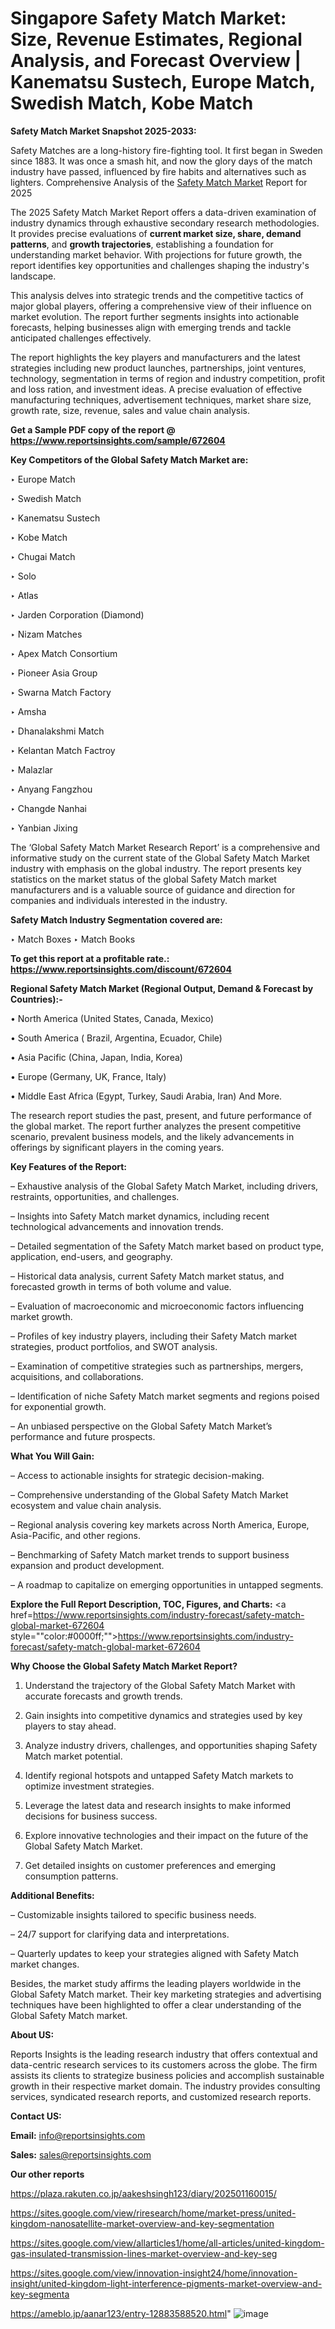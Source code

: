 # Singapore Safety Match Market: Size, Revenue Estimates, Regional Analysis, and Forecast Overview | Kanematsu Sustech, Europe Match, Swedish Match, Kobe Match

<strong>Safety Match Market Snapshot 2025-2033:</strong>

Safety Matches are a long-history fire-fighting tool. It first began in Sweden since 1883. It was once a smash hit, and now the glory days of the match industry have passed, influenced by fire habits and alternatives such as lighters. Comprehensive Analysis of the <a href=https://www.reportsinsights.com/sample/672604>Safety Match Market</a> Report for 2025

The 2025 Safety Match Market Report offers a data-driven examination of industry dynamics through exhaustive secondary research methodologies. It provides precise evaluations of <strong>current market size, share, demand patterns</strong>, and <strong>growth trajectories</strong>, establishing a foundation for understanding market behavior. With projections for future growth, the report identifies key opportunities and challenges shaping the industry's landscape.

This analysis delves into strategic trends and the competitive tactics of major global players, offering a comprehensive view of their influence on market evolution. The report further segments insights into actionable forecasts, helping businesses align with emerging trends and tackle anticipated challenges effectively.

The report highlights the key players and manufacturers and the latest strategies including new product launches, partnerships, joint ventures, technology, segmentation in terms of region and industry competition, profit and loss ration, and investment ideas. A precise evaluation of effective manufacturing techniques, advertisement techniques, market share size, growth rate, size, revenue, sales and value chain analysis.

<strong>Get a Sample PDF copy of the report @ <a href=https://www.reportsinsights.com/sample/672604 style=color:#0000ff;>https://www.reportsinsights.com/sample/672604</a></strong>

<strong>Key Competitors of the Global Safety Match Market are:</strong>

‣ Europe Match

‣ Swedish Match

‣ Kanematsu Sustech

‣ Kobe Match

‣ Chugai Match

‣ Solo

‣ Atlas

‣ Jarden Corporation (Diamond)

‣ Nizam Matches

‣ Apex Match Consortium

‣ Pioneer Asia Group

‣ Swarna Match Factory

‣ Amsha

‣ Dhanalakshmi Match

‣ Kelantan Match Factroy

‣ Malazlar

‣ Anyang Fangzhou

‣ Changde Nanhai

‣ Yanbian Jixing

The ‘Global Safety Match Market Research Report’ is a comprehensive and informative study on the current state of the Global Safety Match Market industry with emphasis on the global industry. The report presents key statistics on the market status of the global Safety Match market manufacturers and is a valuable source of guidance and direction for companies and individuals interested in the industry.

<strong>Safety Match Industry Segmentation covered are:</strong>

‣ Match Boxes
‣ Match Books

<strong>To get this report at a profitable rate.: <a href=https://www.reportsinsights.com/discount/672604 style=color:#0000ff;>https://www.reportsinsights.com/discount/672604</a></strong>

<strong>Regional Safety Match Market (Regional Output, Demand &amp; Forecast by Countries):-</strong>

• North America (United States, Canada, Mexico)

• South America ( Brazil, Argentina, Ecuador, Chile)

• Asia Pacific (China, Japan, India, Korea)

• Europe (Germany, UK, France, Italy)

• Middle East Africa (Egypt, Turkey, Saudi Arabia, Iran) And More.

The research report studies the past, present, and future performance of the global market. The report further analyzes the present competitive scenario, prevalent business models, and the likely advancements in offerings by significant players in the coming years.

<strong>Key Features of the Report:</strong>

– Exhaustive analysis of the Global Safety Match Market, including drivers, restraints, opportunities, and challenges.

– Insights into Safety Match market dynamics, including recent technological advancements and innovation trends.

– Detailed segmentation of the Safety Match market based on product type, application, end-users, and geography.

– Historical data analysis, current Safety Match market status, and forecasted growth in terms of both volume and value.

– Evaluation of macroeconomic and microeconomic factors influencing market growth.

– Profiles of key industry players, including their Safety Match market strategies, product portfolios, and SWOT analysis.

– Examination of competitive strategies such as partnerships, mergers, acquisitions, and collaborations.

– Identification of niche Safety Match market segments and regions poised for exponential growth.

– An unbiased perspective on the Global Safety Match Market’s performance and future prospects.

<strong>What You Will Gain:</strong>

– Access to actionable insights for strategic decision-making.

– Comprehensive understanding of the Global Safety Match Market ecosystem and value chain analysis.

– Regional analysis covering key markets across North America, Europe, Asia-Pacific, and other regions.

– Benchmarking of Safety Match market trends to support business expansion and product development.

– A roadmap to capitalize on emerging opportunities in untapped segments.

<strong>Explore the Full Report Description, TOC, Figures, and Charts:</strong>
<a href=https://www.reportsinsights.com/industry-forecast/safety-match-global-market-672604 style=""color:#0000ff;"">https://www.reportsinsights.com/industry-forecast/safety-match-global-market-672604</a>

<strong>Why Choose the Global Safety Match Market Report?</strong>

1. Understand the trajectory of the Global Safety Match Market with accurate forecasts and growth trends.

2. Gain insights into competitive dynamics and strategies used by key players to stay ahead.

3. Analyze industry drivers, challenges, and opportunities shaping Safety Match market potential.

4. Identify regional hotspots and untapped Safety Match markets to optimize investment strategies.

5. Leverage the latest data and research insights to make informed decisions for business success.

6. Explore innovative technologies and their impact on the future of the Global Safety Match Market.

7. Get detailed insights on customer preferences and emerging consumption patterns.

<strong>Additional Benefits:</strong>

– Customizable insights tailored to specific business needs.

– 24/7 support for clarifying data and interpretations.

– Quarterly updates to keep your strategies aligned with Safety Match market changes.

Besides, the market study affirms the leading players worldwide in the Global Safety Match market. Their key marketing strategies and advertising techniques have been highlighted to offer a clear understanding of the Global Safety Match market.

<strong><strong>About US</strong>:</strong>

Reports Insights is the leading research industry that offers contextual and data-centric research services to its customers across the globe. The firm assists its clients to strategize business policies and accomplish sustainable growth in their respective market domain. The industry provides consulting services, syndicated research reports, and customized research reports.

<strong>Contact US:</strong>

<p class=><b>Email:</b> <a href=mailto:info@reportsinsights.com>info@reportsinsights.com</a></p>
<p class=><b>Sales:</b> <a href=mailto:sales@reportsinsights.com>sales@reportsinsights.com</a></p>

<strong>Our other reports</strong>

<a href=https://plaza.rakuten.co.jp/aakeshsingh123/diary/202501160015/>https://plaza.rakuten.co.jp/aakeshsingh123/diary/202501160015/</a>

<a href=https://sites.google.com/view/riresearch/home/market-press/united-kingdom-nanosatellite-market-overview-and-key-segmentation>https://sites.google.com/view/riresearch/home/market-press/united-kingdom-nanosatellite-market-overview-and-key-segmentation</a>

<a href=https://sites.google.com/view/allarticles1/home/all-articles/united-kingdom-gas-insulated-transmission-lines-market-overview-and-key-seg>https://sites.google.com/view/allarticles1/home/all-articles/united-kingdom-gas-insulated-transmission-lines-market-overview-and-key-seg</a>

<a href=https://sites.google.com/view/innovation-insight24/home/innovation-insight/united-kingdom-light-interference-pigments-market-overview-and-key-segmenta>https://sites.google.com/view/innovation-insight24/home/innovation-insight/united-kingdom-light-interference-pigments-market-overview-and-key-segmenta</a>

<a href=https://ameblo.jp/aanar123/entry-12883588520.html>https://ameblo.jp/aanar123/entry-12883588520.html</a>"
![image](https://github.com/user-attachments/assets/8223aec5-78cc-4da9-ab7d-4f9fd6cf46ef)
